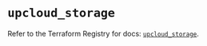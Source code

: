 # `upcloud_storage`

Refer to the Terraform Registry for docs: [`upcloud_storage`](https://registry.terraform.io/providers/upcloudltd/upcloud/5.4.0/docs/resources/storage).
